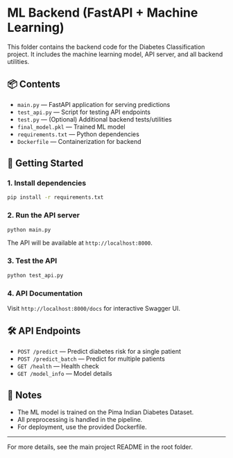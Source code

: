 # ML Backend (FastAPI + Machine Learning)

This folder contains the backend code for the Diabetes Classification project. It includes the machine learning model, API server, and all backend utilities.

## 📦 Contents
- `main.py` — FastAPI application for serving predictions
- `test_api.py` — Script for testing API endpoints
- `test.py` — (Optional) Additional backend tests/utilities
- `final_model.pkl` — Trained ML model
- `requirements.txt` — Python dependencies
- `Dockerfile` — Containerization for backend

## 🚀 Getting Started

### 1. Install dependencies
```bash
pip install -r requirements.txt
```

### 2. Run the API server
```bash
python main.py
```

The API will be available at `http://localhost:8000`.

### 3. Test the API
```bash
python test_api.py
```

### 4. API Documentation
Visit `http://localhost:8000/docs` for interactive Swagger UI.

## 🛠️ API Endpoints
- `POST /predict` — Predict diabetes risk for a single patient
- `POST /predict_batch` — Predict for multiple patients
- `GET /health` — Health check
- `GET /model_info` — Model details

## 📝 Notes
- The ML model is trained on the Pima Indian Diabetes Dataset.
- All preprocessing is handled in the pipeline.
- For deployment, use the provided Dockerfile.

---

For more details, see the main project README in the root folder.
